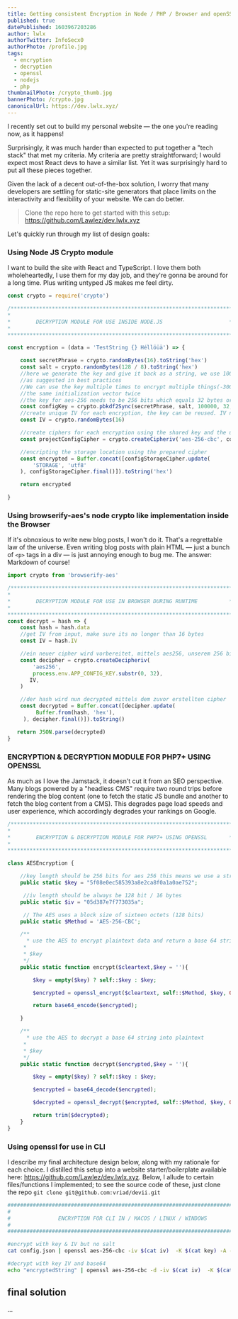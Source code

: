 ```yaml
---
title: Getting consistent Encryption in Node / PHP / Browser and openSSL
published: true
datePublished: 1603967203286
author: lwlx
authorTwitter: InfoSecx0
authorPhoto: /profile.jpg
tags:
  - encryption
  - decryption
  - openssl
  - nodejs
  - php
thumbnailPhoto: /crypto_thumb.jpg
bannerPhoto: /crypto.jpg
canonicalUrl: https://dev.lwlx.xyz/
---
```


I recently set out to build my personal website — the one you're reading now, as it happens!

Surprisingly, it was much harder than expected to put together a "tech stack" that met my criteria. My criteria are pretty straightforward; I would expect most React devs to have a similar list. Yet it was surprisingly hard to put all these pieces together.

Given the lack of a decent out-of-the-box solution, I worry that many developers are settling for static-site generators that place limits on the interactivity and flexibility of your website. We can do better.

> Clone the repo here to get started with this setup: https://github.com/Lawlez/dev.lwlx.xyz

Let's quickly run through my list of design goals:

### Using Node JS Crypto module

I want to build the site with React and TypeScript. I love them both wholeheartedly, I use them for my day job, and they're gonna be around for a long time. Plus writing untyped JS makes me feel dirty.

```javascript
const crypto = require('crypto')

/**********************************************************************
*
*        DECRYPTION MODULE FOR USE INSIDE NODE.JS                     *
*
***********************************************************************/

const encryption = (data = 'TestString {} Héllöüä') => {

    const secretPhrase = crypto.randomBytes(16).toString('hex')
    const salt = crypto.randomBytes(128 / 8).toString('hex')
    //here we generate the key and give it back as a string, we use 100k iterations
    //as suggested in best practices
    //We can use the key multiple times to encrypt multiple things(-30GB), we just cant use
    //the same initialization vector twice
    //the key for aes-256 needs to be 256 bits which equals 32 bytes or 32 characters
    const configKey = crypto.pbkdf2Sync(secretPhrase, salt, 100000, 32, 'sha256').toString('hex').substr(0, 32)
    //create unique IV for each encryption, the key can be reused. IV needs to always be 16 bytes
    const IV = crypto.randomBytes(16)

    //create ciphers for each encryption using the shared key and the unuique IV
    const projectConfigCipher = crypto.createCipheriv('aes-256-cbc', configKey, IV.toString('hex').substr(0,16)

    //encripting the storage location using the prepared cipher
    const encrypted = Buffer.concat([configStorageCipher.update(
        'STORAGE', 'utf8'
    ), configStorageCipher.final()]).toString('hex')

	return encrypted

}
```

### Using browserify-aes's node crypto like implementation inside the Browser

If it's obnoxious to write new blog posts, I won't do it. That's a regrettable law of the universe. Even writing blog posts with plain HTML — just a bunch of `<p>` tags in a div — is just annoying enough to bug me. The answer: Markdown of course!

```javascript
import crypto from 'browserify-aes'

/**********************************************************************
*
*        DECRYPTION MODULE FOR USE IN BROWSER DURING RUNTIME          *
*
***********************************************************************/
const decrypt = hash => {
    const hash = hash.data
    //get IV from input, make sure its no longer than 16 bytes
    const IV = hash.IV

    //ein neuer cipher wird vorbereitet, mittels aes256, unserem 256 bit KEY und dem config IV
    const decipher = crypto.createDecipheriv(
        'aes256',
        process.env.APP_CONFIG_KEY.substr(0, 32),
       IV,
    )

    //der hash wird nun decrypted mittels dem zuvor erstellten cipher
    const decrypted = Buffer.concat([decipher.update(
         Buffer.from(hash, 'hex'),
     ), decipher.final()]).toString()

   return JSON.parse(decrypted)
}
```

### ENCRYPTION & DECRYPTION MODULE FOR PHP7+ USING OPENSSL

As much as I love the Jamstack, it doesn't cut it from an SEO perspective. Many blogs powered by a "headless CMS" require two round trips before rendering the blog content (one to fetch the static JS bundle and another to fetch the blog content from a CMS). This degrades page load speeds and user experience, which accordingly degrades your rankings on Google.

```php
/**********************************************************************
*
*        ENCRYPTION & DECRYPTION MODULE FOR PHP7+ USING OPENSSL       *
*
***********************************************************************/

class AESEncryption {

	//key length should be 256 bits for aes 256 this means we use a string with 32 bytes
	public static $key = "5f08e0ec585393a8e2ca8f0a1a0ae752";

	 //iv length should be always be 128 bit / 16 bytes
	public static $iv = "05d387e7f773035a";

	 // The AES uses a block size of sixteen octets (128 bits)
	public static $Method = 'AES-256-CBC';

	/**
	  * use the AES to encrypt plaintext data and return a base 64 string
	 *
	 * $key
	 */
	public static function encrypt($cleartext,$key = ''){

		$key = empty($key) ? self::$key : $key;

		$encrypted = openssl_encrypt($cleartext, self::$Method, $key, OPENSSL_RAW_DATA, self::$iv);

		return base64_encode($encrypted);

	}

	/**
	  * use the AES to decrypt a base 64 string into plaintext
	 *
	 * $key
	 */
	public static function decrypt($encrypted,$key = ''){

		$key = empty($key) ? self::$key : $key;

		$encrypted = base64_decode($encrypted);

		$decrypted = openssl_decrypt($encrypted, self::$Method, $key, OPENSSL_RAW_DATA, self::$iv);

		return trim($decrypted);
	}
}
```

### Using openssl for use in CLI

I describe my final architecture design below, along with my rationale for each choice. I distilled this setup into a website starter/boilerplate available here: https://github.com/Lawlez/dev.lwlx.xyz. Below, I allude to certain files/functions I implemented; to see the source code of these, just clone the repo `git clone git@github.com:vriad/devii.git`

```bash
#########################################################################################
#                                                                                       #
#               ENCRYPTION FOR CLI IN / MACOS / LINUX / WINDOWS                         #
#                                                                                       #
#########################################################################################

#encrypt with key & IV but no salt
cat config.json | openssl aes-256-cbc -iv $(cat iv)  -K $(cat key) -A -nosalt -base64

#decrypt with key IV and base64
echo "encryptedString" | openssl aes-256-cbc -d -iv $(cat iv)  -K $(cat key) -base64 -A
```

## final solution

...
